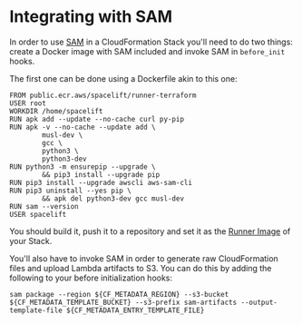 # Integrating with SAM

In order to use [SAM](https://aws.amazon.com/serverless/sam/) in a CloudFormation Stack you'll need to do two things: create a Docker image with SAM included and invoke SAM in `before_init` hooks.

The first one can be done using a Dockerfile akin to this one:

```docker
FROM public.ecr.aws/spacelift/runner-terraform
USER root
WORKDIR /home/spacelift
RUN apk add --update --no-cache curl py-pip
RUN apk -v --no-cache --update add \
        musl-dev \
        gcc \
        python3 \
        python3-dev
RUN python3 -m ensurepip --upgrade \
        && pip3 install --upgrade pip
RUN pip3 install --upgrade awscli aws-sam-cli
RUN pip3 uninstall --yes pip \
        && apk del python3-dev gcc musl-dev
RUN sam --version
USER spacelift
```

You should build it, push it to a repository and set it as the [Runner Image](https://docs.spacelift.io/concepts/stack/stack-settings#runner-image) of your Stack.

You'll also have to invoke SAM in order to generate raw CloudFormation files and upload Lambda artifacts to S3. You can do this by adding the following to your before initialization hooks:

`sam package --region ${CF_METADATA_REGION} --s3-bucket ${CF_METADATA_TEMPLATE_BUCKET} --s3-prefix sam-artifacts --output-template-file ${CF_METADATA_ENTRY_TEMPLATE_FILE}`
